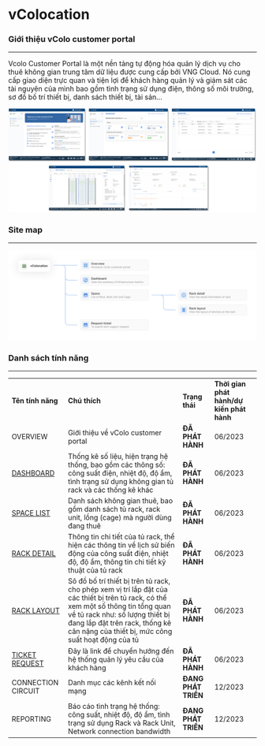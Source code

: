 # vColocation

### Giới thiệu vColo customer portal 

***

Vcolo Customer Portal là một nền tảng tự động hóa quản lý dịch vụ cho thuê không gian trung tâm dữ liệu được cung cấp bởi VNG Cloud. Nó cung cấp giao diện trực quan và tiện lợi để khách hàng quản lý và giám sát các tài nguyên của mình bao gồm tình trạng sử dụng điện, thông số môi trường, sơ đồ bố trí thiết bị, danh sách thiết bị, tài sản…

![Image](https://github.com/vngcloud/docs/blob/main/Vietnamese/.gitbook/assets/59805703%20(1).png?raw=true)

### Site map 

***

![Image](https://github.com/vngcloud/docs/blob/main/Vietnamese/.gitbook/assets/59805796.png?raw=true)

### Danh sách tính năng 

***

|  |  |  |  |
| --- | --- | --- | --- |
| **Tên tính năng** | **Chú thích** | **Trạng thái** | **Thời gian phát hành/dự kiến phát hành** |
| OVERVIEW | Giới thiệu về vColo customer portal | **ĐÃ PHÁT HÀNH** | 06/2023 |
| [DASHBOARD](https://vngctech.atlassian.net/wiki/spaces/VCPUG/pages/878673926) | Thống kê số liệu, hiện trạng hệ thống, bao gồm các thông số: công suất điện, nhiệt độ, độ ẩm, tình trạng sử dụng không gian tủ rack và các thống kê khác | **ĐÃ PHÁT HÀNH** | 06/2023 |
| [SPACE LIST](https://vngctech.atlassian.net/wiki/spaces/VCPUG/pages/878477322) | Danh sách không gian thuê, bao gồm danh sách tủ rack, rack unit, lồng (cage) mà người dùng đang thuê | **ĐÃ PHÁT HÀNH** | 06/2023 |
| [RACK DETAIL](https://vngctech.atlassian.net/wiki/spaces/VCPUG/pages/878542922) | Thông tin chi tiết của tủ rack, thể hiện các thông tin về lịch sử biến động của công suất điện, nhiệt độ, độ ẩm, thông tin chi tiết kỹ thuật của tủ rack | **ĐÃ PHÁT HÀNH** | 06/2023 |
| [RACK LAYOUT](https://vngctech.atlassian.net/wiki/spaces/VCPUG/pages/879001601) | Sô đồ bố trí thiết bị trên tủ rack, cho phép xem vị trí lắp đặt của các thiết bị trên tủ rack, có thể xem một số thông tin tổng quan về tủ rack như: số lượng thiết bị đang lắp đặt trên rack, thống kê cân nặng của thiết bị, mức công suất hoạt động của tủ | **ĐÃ PHÁT HÀNH** | 06/2023 |
| [TICKET REQUEST](https://vngctech.atlassian.net/wiki/spaces/VCPUG/pages/882147377) | Đây là link để chuyển hướng đến hệ thống quản lý yêu cầu của khách hàng | **ĐÃ PHÁT HÀNH** | 06/2023 |
| CONNECTION CIRCUIT | Danh mục các kênh kết nối mạng | **ĐANG PHÁT TRIỂN** | 12/2023 |
| REPORTING | Báo cáo tình trạng hệ thống: công suất, nhiệt độ, độ ẩm, tình trạng sử dụng Rack và Rack Unit, Network connection bandwidth | **ĐANG PHÁT TRIỂN** | 12/2023 |
